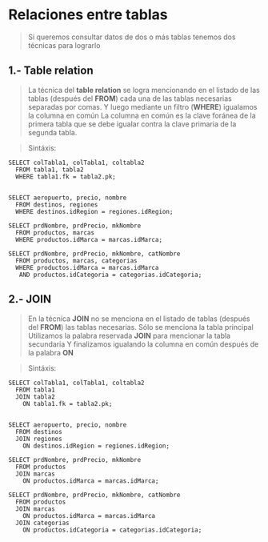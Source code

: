 # Relaciones entre tablas

> Si queremos consultar datos de dos o más tablas tenemos dos técnicas para lograrlo

## 1.- Table relation

> La técnica del **table relation** se logra mencionando en el listado de las tablas (después del **FROM**) 
> cada una de las tablas necesarias separadas por comas.
> Y luego mediante un filtro (**WHERE**) igualamos la columna en común
> La columna en común es la clave foránea de la primera tabla que se debe igualar contra la clave primaria de la segunda tabla.

> Sintáxis: 

    SELECT colTabla1, colTabla1, coltabla2  
      FROM tabla1, tabla2  
      WHERE tabla1.fk = tabla2.pk;


    SELECT aeropuerto, precio, nombre  
      FROM destinos, regiones  
      WHERE destinos.idRegion = regiones.idRegion;

    SELECT prdNombre, prdPrecio, mkNombre  
      FROM productos, marcas  
      WHERE productos.idMarca = marcas.idMarca;

    SELECT prdNombre, prdPrecio, mkNombre, catNombre  
      FROM productos, marcas, categorias  
      WHERE productos.idMarca = marcas.idMarca  
       AND productos.idCategoria = categorias.idCategoria;


## 2.- JOIN

> En la técnica **JOIN** no se menciona en el listado de tablas (después del **FROM**) las tablas necesarias.
> Sólo se menciona la tabla principal
> Utilizamos la palabra reservada **JOIN** para mencionar la tabla secundaria
> Y finalizamos igualando la columna en común después de la palabra **ON**


> Sintáxis:

    SELECT colTabla1, colTabla1, coltabla2  
      FROM tabla1  
      JOIN tabla2  
        ON tabla1.fk = tabla2.pk;


    SELECT aeropuerto, precio, nombre  
      FROM destinos  
      JOIN regiones  
        ON destinos.idRegion = regiones.idRegion;

    SELECT prdNombre, prdPrecio, mkNombre  
      FROM productos  
      JOIN marcas  
        ON productos.idMarca = marcas.idMarca;

    SELECT prdNombre, prdPrecio, mkNombre, catNombre  
      FROM productos  
      JOIN marcas  
        ON productos.idMarca = marcas.idMarca  
      JOIN categorias  
        ON productos.idCategoria = categorias.idCategoria;

